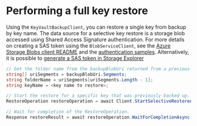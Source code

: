 # Performing a full key restore

Using the `KeyVaultBackupClient`, you can restore a single key from backup by key name. The data source for a 
selective key restore is a storage blob accessed using Shared Access Signature authentication. 
For more details on creating a SAS token using the `BlobServiceClient`, see the 
[Azure Storage Blobs client README](https://github.com/Azure/azure-sdk-for-net/blob/master/sdk/storage/Azure.Storage.Blobs/README.md) 
and the [authentication samples](https://github.com/Azure/azure-sdk-for-net/blob/master/sdk/storage/Azure.Storage.Blobs/samples/Sample02_Auth.cs).
Alternatively, it is possible to [generate a SAS token in Storage Explorer](https://docs.microsoft.com/en-us/azure/vs-azure-tools-storage-manage-with-storage-explorer?tabs=windows#generate-a-shared-access-signature-in-storage-explorer)

```C# Snippet:SelectiveRestoreAsync
// Get the folder name from the backupBlobUri returned from a previous BackupOperation.
string[] uriSegments = backupBlobUri.Segments;
string folderName = uriSegments[uriSegments.Length - 1];
string keyName = <key name to restore>;

// Start the restore for a specific key that was previously backed up.
RestoreOperation restoreOperation = await Client.StartSelectiveRestoreAsync(keyName, builder.Uri, sasToken, folderName);

// Wait for completion of the RestoreOperation.
Response restoreResult = await restoreOperation.WaitForCompletionAsync();
```
